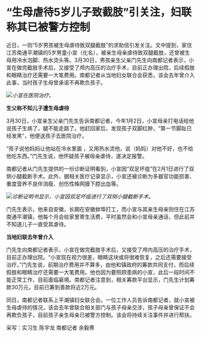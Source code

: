 # “生母虐待5岁儿子致截肢”引关注，妇联称其已被警方控制

近日，一则“5岁男孩被生母虐待致双腿截肢”的求助信引发关注。文中提到，家住江苏南通平潮镇的5岁男童小宣（化名），被亲生母亲虐待致双腿截肢，还曾被生母用冷水泡脚、热水烫头等。3月30日，男孩亲生父亲门先生向南都记者表示，小宣在做完截肢手术后，又接受了颅内高压的治疗手术，目前正办理出院，后续假肢和眼睛治疗还需要一大笔费用。南都记者从当地妇女联合会获悉，该会去年曾介入此事，当时孩子生母曾承诺不再欺负孩子。

![](https://inews.gtimg.com/news_bt/Oi9gblMazGkIQltqDCt001s6u8EQc_wzhD8kAix6SUyNQAA/1000)_小宣在医院治疗。_

**生父称不知儿子遭生母虐待**

3月30日，小宣亲生父亲门先生告诉南都记者，今年1月2日，小宣母亲打电话给他说孩子生病了，腿不能走路了。他赶回家后，发现孩子双脚红肿，“第一节脚趾已经发黑”，他便送孩子去医院治疗。

“孩子说他妈妈让他站在冷水里面 ，又用热水烫他，说（妈妈）对他不好，也不给他吃东西。”门先生说，他怀疑孩子被母亲虐待，遂决定报警。

南都记者从门先生提供的一份诊断证明看到，小宣因“双足坏疽”在2月1日进行了双侧小腿截断手术。此外，据相关医疗记录显示，小宣还被诊断为多器官功能损害、重度营养不良伴消瘦、创伤性蛛网膜下腔出血等。

![](https://inews.gtimg.com/news_bt/OxVmmuAj77_Aulxjh2bVp010a4FhmNsSQ1GtnTkFcRDT0AA/1000)_诊断证明书显示，小宣因双足坏疽进行了双侧小腿截断手术。_

门先生表示，他来自安徽，长期在安徽蚌埠打工，而小宣与其亲生母亲则住在江苏南通平潮镇，他每个月会给家里寄生活费，平时虽然会和小宣母亲通话，但此前并不知道儿子一直受其虐待。

**当地妇联去年曾介入**

门先生向南都记者表示，小宣在做完截肢手术后，又接受了颅内高压的治疗手术，目前正办理出院。“小宣现在视力很差，眼睛这块或将很难恢复，之后还需要接受治疗。”门先生说，前期治疗费用并不算多，由他和镇政府的筹款共同支付，而后续假肢和眼睛治疗还需要一大笔费用。他也因为要照顾患病的小宣，此后一段时间不能正常工作，目前面临窘境。南都记者注意到，相关筹款平台显示，门先生计划筹款30万元，目前已筹到善款将近2万元。

同日，南都记者联系上平潮镇妇女联合会。一位工作人员告诉南都记者，就小宣被生母虐待的情况，该会去年曾联合相关部门与孩子母亲交涉，孩子母亲曾保证不会再欺负孩子，目前孩子亲生母亲已被警方控制。该会将持续关注事件并进行帮扶。

采写：实习生 陈宇龙 南都记者 余毅菁

